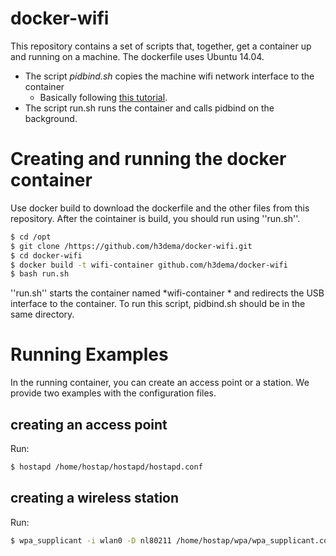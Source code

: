 # docker-wifi

This repository contains a set of scripts that, together, get a container up and running on a machine.
The dockerfile uses Ubuntu 14.04.

* The script *pidbind.sh* copies the machine wifi network interface to the container
   * Basically following [this tutorial](https://github.com/fgg89/docker-ap/wiki/Container-access-to-wireless-network-interface).
* The script run.sh runs the container and calls pidbind on the background.

# Creating and running the docker container

Use docker build to download the dockerfile and the other files from this repository.
After the cointainer is build, you should run using ''run.sh''.

```bash
$ cd /opt
$ git clone /https://github.com/h3dema/docker-wifi.git
$ cd docker-wifi
$ docker build -t wifi-container github.com/h3dema/docker-wifi
$ bash run.sh
```

''run.sh'' starts the container named *wifi-container * and redirects the USB interface to the container.
To run this script, pidbind.sh should be in the same directory.

# Running Examples

In the running container, you can create an access point or a station.
We provide two examples with the configuration files.

## creating an access point

Run:

```bash
$ hostapd /home/hostap/hostapd/hostapd.conf
```

## creating a wireless station

Run:
```bash
$ wpa_supplicant -i wlan0 -D nl80211 /home/hostap/wpa/wpa_supplicant.conf
```
